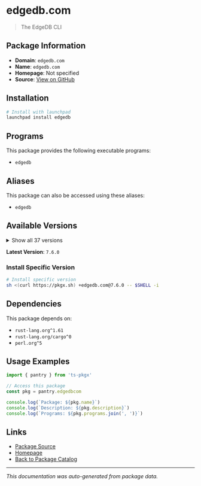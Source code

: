 # edgedb.com

> The EdgeDB CLI

## Package Information

- **Domain**: `edgedb.com`
- **Name**: `edgedb.com`
- **Homepage**: Not specified
- **Source**: [View on GitHub](https://github.com/pkgxdev/pantry/tree/main/projects/edgedb.com/package.yml)

## Installation

```bash
# Install with launchpad
launchpad install edgedb
```

## Programs

This package provides the following executable programs:

- `edgedb`

## Aliases

This package can also be accessed using these aliases:

- `edgedb`

## Available Versions

<details>
<summary>Show all 37 versions</summary>

- `7.6.0`, `7.5.1`, `7.5.0`, `7.4.0`, `7.3.0`
- `7.2.0`, `7.1.1`, `7.1.0`, `7.0.3`, `7.0.2`
- `7.0.1`, `7.0.0`, `6.1.2`, `6.1.1`, `6.1.0`
- `6.0.3`, `6.0.2`, `6.0.1`, `6.0.0`, `5.5.2`
- `5.5.1`, `5.5.0`, `5.4.1`, `5.4.0`, `5.3.0`
- `5.2.3`, `5.2.2`, `5.2.1`, `5.2.0`, `5.1.0`
- `5.0.0`, `4.1.1`, `4.1.0`, `4.0.2`, `4.0.1`
- `4.0.0`, `3.5.0`

</details>

**Latest Version**: `7.6.0`

### Install Specific Version

```bash
# Install specific version
sh <(curl https://pkgx.sh) +edgedb.com@7.6.0 -- $SHELL -i
```

## Dependencies

This package depends on:

- `rust-lang.org^1.61`
- `rust-lang.org/cargo^0`
- `perl.org^5`

## Usage Examples

```typescript
import { pantry } from 'ts-pkgx'

// Access this package
const pkg = pantry.edgedbcom

console.log(`Package: ${pkg.name}`)
console.log(`Description: ${pkg.description}`)
console.log(`Programs: ${pkg.programs.join(', ')}`)
```

## Links

- [Package Source](https://github.com/pkgxdev/pantry/tree/main/projects/edgedb.com/package.yml)
- [Homepage](#)
- [Back to Package Catalog](../package-catalog.md)

---

*This documentation was auto-generated from package data.*
